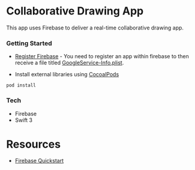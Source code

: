 # Collaborative Drawing App

This app uses Firebase to deliver a real-time collaborative drawing app. 

### Getting Started

* [Register Firebase](http://firebase.com) - You need to register an app within firebase to then receive a file titled [GoogleService-Info.plist](https://github.com/chrisjmendez/clone-realtime-drawing/blob/master/FirebaseDrawing/GoogleService-Info.plist). 


* Install external libraries using [CocoalPods]()

```language-powerbash
pod install 
```


### Tech

* Firebase
* Swift 3


# Resources

* [Firebase Quickstart](https://github.com/firebase/quickstart-ios/blob/master/database/DatabaseExampleSwift/PostDetailTableViewController.swift)
